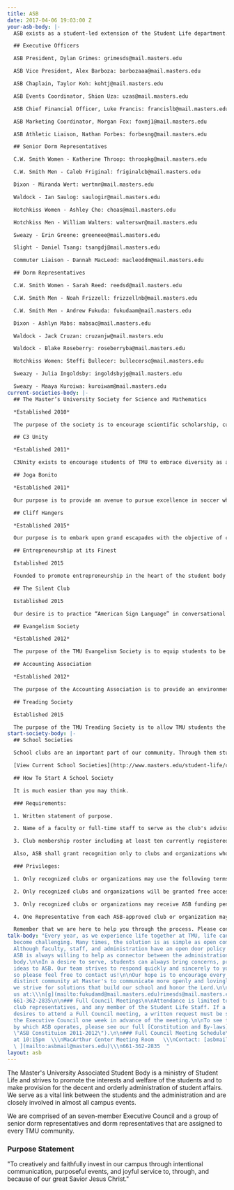 ```yaml
---
title: ASB
date: 2017-04-06 19:03:00 Z
your-asb-body: |-
  ASB exists as a student-led extension of the Student Life department. We are here to facilitate exciting social events and inspiring opportunities for service that promote community on campus. In addition we provide the students and administration of TMU with a vital communication link.

  ## Executive Officers

  ASB President, Dylan Grimes: grimesds@mail.masters.edu

  ASB Vice President, Alex Barboza: barbozaaa@mail.masters.edu

  ASB Chaplain, Taylor Koh: kohtj@mail.masters.edu

  ASB Events Coordinator, Shion Uza: uzas@mail.masters.edu

  ASB Chief Financial Officer, Luke Francis: francislb@mail.masters.edu

  ASB Marketing Coordinator, Morgan Fox: foxmj1@mail.masters.edu

  ASB Athletic Liaison, Nathan Forbes: forbesng@mail.masters.edu

  ## Senior Dorm Representatives

  C.W. Smith Women - Katherine Throop: throopkg@mail.masters.edu

  C.W. Smith Men - Caleb Friginal: friginalcb@mail.masters.edu

  Dixon - Miranda Wert: wertmr@mail.masters.edu

  Waldock - Ian Saulog: saulogir@mail.masters.edu

  Hotchkiss Women - Ashley Cho: choas@mail.masters.edu

  Hotchkiss Men - William Walters: walterswr@mail.masters.edu

  Sweazy - Erin Greene: greeneee@mail.masters.edu

  Slight - Daniel Tsang: tsangdj@mail.masters.edu

  Commuter Liaison - Dannah MacLeod: macleoddm@mail.masters.edu

  ## Dorm Representatives

  C.W. Smith Women - Sarah Reed: reedsd@mail.masters.edu

  C.W. Smith Men - Noah Frizzell: frizzellnb@mail.masters.edu

  C.W. Smith Men - Andrew Fukuda: fukudaam@mail.masters.edu

  Dixon - Ashlyn Mabs: mabsac@mail.masters.edu

  Waldock - Jack Cruzan: cruzanjw@mail.masters.edu

  Waldock - Blake Roseberry: roseberryba@mail.masters.edu

  Hotchkiss Women: Steffi Bullecer: bullecersc@mail.masters.edu

  Sweazy - Julia Ingoldsby: ingoldsbyjg@mail.masters.edu

  Sweazy - Maaya Kuroiwa: kuroiwam@mail.masters.edu
current-societies-body: |-
  ## The Master’s University Society for Science and Mathematics

  *Established 2010*

  The purpose of the society is to encourage scientific scholarship, curiosity, inquiry, colleague fellowship, and educational activities in a God-honoring manner, in agreement with The Master’s University mission statement. We seek to encourage camaraderie between science majors and faculty specifically, as well as the entire campus, to encourage student-faculty communication for the further development and sharpening of the science and math majors, and to provide community services such as: high school and peer tutoring, home school outreach, and environmental stewardship. We seek to live as ambassadors of Christ and TMU to the scientific and educational community, and to engage in creation and bioethical research, discussion, and scholarship; we desire to pursue biblical truth in every arena of science.

  ## C3 Unity

  *Established 2011*

  C3Unity exists to encourage students of TMU to embrace diversity as a reflection of the Kingdom of God and to foster an environment for students to model the kind of love and unity toward one another that values the contributions of all people.

  ## Joga Bonito

  *Established 2011*

  Our purpose is to provide an avenue to pursue excellence in soccer while glorifying God in fostering of relationships. We want to create an environment where the advanced soccer player and beginner player can learn from each other and play together. Because soccer is the world’s most popular sport and TMU has a large international community, this club promotes student body unity and provides a piece of home for those international students.

  ## Cliff Hangers

  *Established 2015*

  Our purpose is to embark upon grand escapades with the objective of cultivating sanctifying relationships and gospel centered community. While exploring God’s creation we will discover God’s majesty and cultivate God-honoring friendships by hammocking and adventuring in unique places near southern California.

  ## Entrepreneurship at its Finest

  Established 2015

  Founded to promote entrepreneurship in the heart of the student body and plant originality in the minds of the next generation. Through creative minds and a passion for entrepreneurship, history and economies have been altered for the better. By God’s grace, Smith Smoothies has added a unique presence to the Master’s University and we want to continue this influence by expanding into an official Society. This Society is solely dedicated to learn more about the business world; while keeping God at the center.

  ## The Silent Club

  Established 2015

  Our desire is to practice “American Sign Language” in conversational set-ups so that we can become fluent in the language as well as to provide an opportunity for other students to comfortably learn some of the language. We want to eventually be able to use this language to spread the gospel to the Deaf people in our community.

  ## Evangelism Society

  *Established 2012*

  The purpose of the TMU Evangelism Society is to equip students to be faithful ambassadors of Christ and to be able to respond to objections to the Christian faith from a biblical worldview. The TMU Evangelism Society will be focused on evangelism and evangelism training in the Santa Clarita Area.

  ## Accounting Association

  *Established 2012*

  The purpose of the Accounting Association is to provide an environment for students interested in a business career, especially accounting, to network with professionals, faculty, and other students in order to expand their knowledge of the business world and hone the skills necessary for such a career.

  ## Treading Society

  Established 2015

  The purpose of the TMU Treading Society is to allow TMU students the exposure necessary for promoting a healthy lifestyle by means of water knowledge, water fitness, and sustainable buoyancy.
start-society-body: |-
  ## School Societies

  School clubs are an important part of our community. Through them students are able to express themselves and join together around common interests. This fellowship brings many positive results and we want to assist you in joining or even starting a club.

  [View Current School Societies](http://www.masters.edu/student-life/campus-ministries/asb/start-a-club/# "Current Clubs")

  ## How To Start A School Society

  It is much easier than you may think.

  ### Requirements:

  1. Written statement of purpose.

  2. Name of a faculty or full-time staff to serve as the club's advisor.

  3. Club membership roster including at least ten currently registered students.

  Also, ASB shall grant recognition only to clubs and organizations whose stated purpose is in harmony with the mission and purpose of the ASB and The Master's University. A majority vote of the ASB in a regular meeting shall be necessary to grant recognition.

  ### Privileges:

  1. Only recognized clubs or organizations may use the following terms or insignias: "The Master's University", "Master's", "TMU", or a "The Master's University" logo, or otherwise indicate any relationship to the college.

  2. Only recognized clubs and organizations will be granted free access to the use of TMU facilities and services, and then only upon appropriate request and approval stated in the ASB Operation Manual.

  3. Only recognized clubs or organizations may receive ASB funding pending approval of the guidelines stated in Article IX. Section 2. b.

  4. One Representative from each ASB-approved club or organization may have the privilege of the floor, but are without vote.

  Remember that we are here to help you through the process. Please contact us with any questions you may have about school clubs.
talk-body: "Every year, as we experience life together at TMU, life can sometimes
  become challenging. Many times, the solution is as simple as open communication.
  Although faculty, staff, and administration have an open door policy with students,
  ASB is always willing to help as connector between the administration and the student
  body.\n\nIn a desire to serve, students can always bring concerns, proposals, or
  ideas to ASB. Our team strives to respond quickly and sincerely to your requests,
  so please feel free to contact us!\n\nOur hope is to encourage every person and
  distinct community at Master's to communicate more openly and lovingly. Together
  we strive for solutions that build our school and honor the Lord.\n\nYou can contact
  us at:\\\n[g](mailto:fukudamd@mail.masters.edu)rimesds@mail.masters.edu\\\nasbmail@masters.edu\n\nPhone:
  661-362-2835\n\n### Full Council Meetings\n\nAttendance is limited to ASB members,
  club representatives, and any member of the Student Life Staff. If a non-ASB member
  desires to attend a Full Council meeting, a written request must be submitted to
  the Executive Council one week in advance of the meeting.\n\nTo see the guidelines
  by which ASB operates, please see our full [Constitution and By-laws](http://www.masters.edu/media/43566/ASB%20Constitution%202011-2012.pdf
  \"ASB Constituion 2011-2012\").\n\n### Full Council Meeting Schedule\n\nMondays
  at 10:15pm  \\\nMacArthur Center Meeting Room   \\\nContact: [asbmail@masters.edu
  \ ](mailto:asbmail@masters.edu)\\\n661-362-2835  "
layout: asb
---
```


The Master's University Associated Student Body is a ministry of Student Life and strives to promote the interests and welfare of the students and to make provision for the decent and orderly administration of student affairs. We serve as a vital link between the students and the administration and are closely involved in almost all campus events.

We are comprised of an seven-member Executive Council and a group of senior dorm representatives and dorm representatives that are assigned to every TMU community.

### Purpose Statement

"To creatively and faithfully invest in our campus through intentional communication, purposeful events, and joyful service to, through, and because of our great Savior Jesus Christ."

